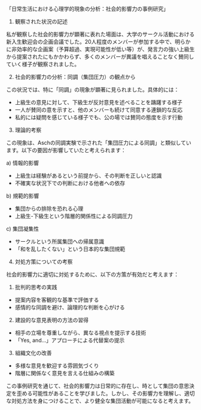 「日常生活における心理学的現象の分析：社会的影響力の事例研究」

1. 観察された状況の記述

私が観察した社会的影響力が顕著に表れた場面は、大学のサークル活動における新入生歓迎会の企画会議でした。20人程度のメンバーが参加する中で、明らかに非効率的な企画案（予算超過、実現可能性が低い等）が、発言力の強い上級生から提案されたにもかかわらず、多くのメンバーが異議を唱えることなく賛同していく様子が観察されました。

2. 社会的影響力の分析：同調（集団圧力）の観点から

この状況では、特に「同調」の現象が顕著に見られました。具体的には：
- 上級生の意見に対して、下級生が反対意見を述べることを躊躇する様子
- 一人が賛同の意を示すと、他のメンバーも続けて同意する連鎖的な反応
- 私的には疑問を感じている様子でも、公の場では賛同の態度を示す行動

3. 理論的考察

この現象は、Aschの同調実験で示された「集団圧力による同調」と類似しています。以下の要因が影響していたと考えられます：

a) 情報的影響
- 上級生は経験があるという前提から、その判断を正しいと認識
- 不確実な状況下での判断における他者への依存

b) 規範的影響
- 集団からの排除を恐れる心理
- 上級生-下級生という階層的関係性による同調圧力

c) 集団凝集性
- サークルという所属集団への帰属意識
- 「和を乱したくない」という日本的な集団規範

4. 対処方策についての考察

社会的影響力に適切に対処するために、以下の方策が有効だと考えます：

1) 批判的思考の実践
- 提案内容を客観的な基準で評価する
- 感情的な同調を避け、論理的な判断を心がける

2) 建設的な意見表明の方法の習得
- 相手の立場を尊重しながら、異なる視点を提示する技術
- 「Yes, and...」アプローチによる代替案の提示

3) 組織文化の改善
- 多様な意見を歓迎する雰囲気づくり
- 階層に関係なく意見を言える仕組みの構築

この事例研究を通じて、社会的影響力は日常的に存在し、時として集団の意思決定を歪める可能性があることを学びました。しかし、その影響力を理解し、適切な対処方法を身につけることで、より健全な集団活動が可能になると考えます。